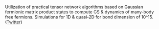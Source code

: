 
Utilization of practical tensor network algorithms based on Gaussian fermionic matrix product states to compute GS & dynamics of many-body free fermions. Simulations for 1D & quasi-2D for bond dimension of 10^15. ([Twitter](https://twitter.com/JoshuahHeath/status/1143914774641569792))
